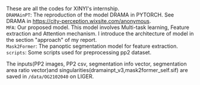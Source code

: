 These are all the codes for XINYI's internship.  
`DRAMAinPT`: The reproduction of the model DRAMA in PYTORCH. See DRAMA in https://city-perception.wixsite.com/anonymous.  
`MFA`: Our proposed model. This model involves Multi-task learning, Feature extraction and Attention mechanism. I introduce the architecture of model in the section "approach" of my report.  
`Mask2Former`: The panoptic segmentation model for feature extraction.  
`scripts`: Some scripts used for preprocessing pp2 dataset.  

The inputs(PP2 images, PP2 csv, segmentation info vector, segmentation area ratio vector)and singularities(dramainpt_v3,mask2former_self.sif) are saved in `/data/OG2102040` on LIGER.  
